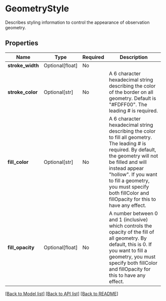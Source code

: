 # GeometryStyle

Describes styling information to control the appearance of observation geometry.


## Properties
| Name | Type | Required | Description |
| ------------ | ------------- | ------------- | ------------- |
**stroke_width** | Optional[float] | No |  |
**stroke_color** | Optional[str] | No | A 6 character hexadecimal string describing the color of the border on all geometry. Default is "#FDFF00". The leading # is required.  |
**fill_color** | Optional[str] | No | A 6 character hexadecimal string describing the color to fill all geometry. The leading # is required. By default, the geometry will not be filled and will instead appear "hollow". If you want to fill a geometry, you must specify both fillColor and fillOpacity for this to have any effect.  |
**fill_opacity** | Optional[float] | No | A number between 0 and 1 (inclusive) which controls the opacity of the fill of all geometry. By default, this is 0. If you want to fill a geometry, you must specify both fillColor and fillOpacity for this to have any effect.  |


[[Back to Model list]](../../../../README.md#models-v1-link) [[Back to API list]](../../../../README.md#apis-v1-link) [[Back to README]](../../../../README.md)
